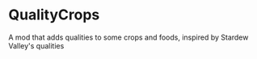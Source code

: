 # QualityCrops
A mod that adds qualities to some crops and foods, inspired by Stardew Valley's qualities
